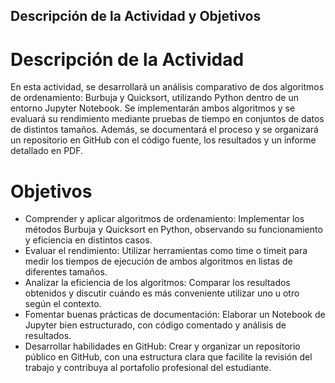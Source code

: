 ## Descripción de la Actividad y Objetivos

# Descripción de la Actividad
En esta actividad, se desarrollará un análisis comparativo de dos algoritmos de ordenamiento: Burbuja y Quicksort, utilizando Python dentro de un entorno Jupyter Notebook. Se implementarán ambos algoritmos y se evaluará su rendimiento mediante pruebas de tiempo en conjuntos de datos de distintos tamaños. Además, se documentará el proceso y se organizará un repositorio en GitHub con el código fuente, los resultados y un informe detallado en PDF.

# Objetivos
* Comprender y aplicar algoritmos de ordenamiento: Implementar los métodos Burbuja y Quicksort en Python, observando su funcionamiento y eficiencia en distintos casos.
* Evaluar el rendimiento: Utilizar herramientas como time o timeit para medir los tiempos de ejecución de ambos algoritmos en listas de diferentes tamaños.
* Analizar la eficiencia de los algoritmos: Comparar los resultados obtenidos y discutir cuándo es más conveniente utilizar uno u otro según el contexto.
* Fomentar buenas prácticas de documentación: Elaborar un Notebook de Jupyter bien estructurado, con código comentado y análisis de resultados.
* Desarrollar habilidades en GitHub: Crear y organizar un repositorio público en GitHub, con una estructura clara que facilite la revisión del trabajo y contribuya al portafolio profesional del estudiante.

